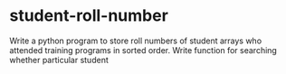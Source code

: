 # student-roll-number
Write a python program to store roll numbers of student arrays who attended  training programs in sorted order. Write function for searching whether  particular student 

